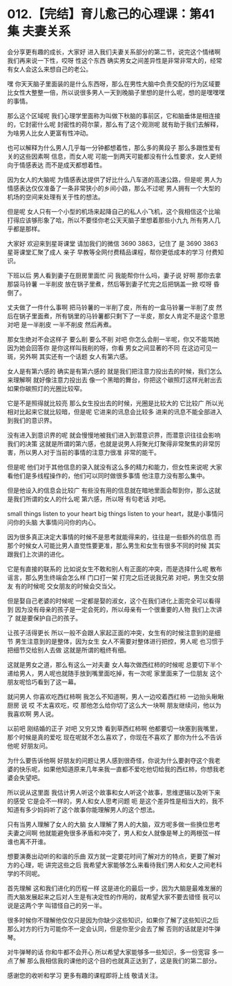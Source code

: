 # 012.【完结】育儿愈己的心理课：第41集 夫妻关系

会分享更有趣的成长，大家好 进入我们夫妻关系部分的第二节，说完这个情绪啊 我们再来说一下性，哎呀 性这个东西 确实男女之间差异性是非常非常大的，经常有女人会这么来想自己的老公。

嘿 你天天脑子里面装的是什么东西呀，那么在男性大脑中负责交配的行为区域要比女性大整整一倍，所以说很多男人一天到晚脑子里想的是什么呢，想的是嘿嘿嘿的事情。

那么这个区域呢 我们心理学里面称为叫做下秋脑的事前区，它和脑垂体是相连接的，它封密什么呢 封密性的荷尔蒙，那么有了这个观测呢 就有助于我们去解释，为啥男人比女人更富有性冲动。

也可以解释为什么男人几乎每一分钟都想着性，那么多的黄段子 那么多跟性爱有关的这些因素啊 信息，而女人呢 可能一到两天可能都没有什么性要求，女人更倾向于情感表达 而不是成天都想着性。

因为女人的大脑呢 为情感表达提供了好比什么八车道的高速公路，但是呢 男人为情感表达仅仅准备了一条非常狭小的乡间小路，那么不过呢 男人拥有一个大型的机场的空间来处理有关于性的想法。

但是呢 女人只有一个小型的机场来起降自己的私人小飞机，这个我相信这个比喻打得应该够形象了哈，所以不要怪你老公天天脑子里想着那些小九九 所有男人几乎都是那样。

大家好 欢迎来到星哥课堂 请加我们的微信 3690 3863，记住了 是 3690 3863 星哥课堂汇聚了成人 亲子 早教等全网付费精品课程，帮你更低成本的学习 付费知识。

下班以后 男人看到妻子在厨房里面忙 问 我能帮你什么吗，妻子说 好啊 那你去拿那袋马铃薯 一半削皮 放在锅子里煮，然后等到妻子忙完之后把锅盖一掀 哎呀 昏倒了。

丈夫做了一件什么事啊 把马铃薯的一半削了皮，所有的一盒马铃薯一半削了皮 然后在锅子里面煮，所有锅里的马铃薯都只剩下了一半皮，那女人肯定不是这个意思 对吧 是一半削皮 一半不削皮 然后再煮。

那女生绝对不会这样子 要么削 要么不削 对吧 你怎么会削一半呢，你又不能骂她 因为她会回答你 是你这样叫我削的呀，你看 男女之间显著的不同 在这边可见一斑，另外啊 其实还有一个话题 女人有第六感。

女人是有第六感的 确实是有第六感的 就是我们把注意力投出去的时候，我们怎么来理解啊 就好像注意力投出去 像一个黑暗的舞台，你把这个碳照灯这样光射出去 如果你碳照灯的光圈比较窄。

它是不是照得就比较亮 那么女生投出去的时候，光圈是比较大的 它比较广 所以光相对比起来它就比较暗，但是呢 它进来的讯息会比较多 进来的讯息不能全部进入到我们的意识界。

没有进入到意识界的呢 就会慢慢地被我们进入到潜意识界，而潜意识往往会影响我们的决策 这就是所谓的第六感，也就是说男人将聚光灯聚得非常聚焦的非常厉害，所以男人对于当前的事情的注意力很准 非常的能干。

但是呢 他们对于其他信息的录入就没有这么多的精力和能力，但女性来说呢 大家看他们是多线程操作的，他们可以同时做很多事情 他注意力没有那么集中。

但是他设入的信息会比较广 有些没有用的信息就在暗地里面会帮到你，那么这就是我们所谓的女人的什么呢 第六感，所以呀 有句老话 对吧。

small things listen to your heart big things listen to your heart，就是小事情问问你的头脑 大事情问问你的内心。

因为很多真正决定大事情的时候不是思考就能得来的，往往是一些额外的信息 而那个时候女人可能比男人直觉性要更准，那么男生和女生有很多不同的时候 其实跟我们上次讲的进化。

它是有直接的联系的 比如说女生不敢和别人有正面的冲突，而是选择什么呢 散布谣言，那么男生终端会怎么样 门口打一架 打完之后还说我兄弟 对吧，男生交女朋友 有的时候呢 交女朋友的时候会交当父。

但是娶自己老婆的时候呢 一定都是娶的淑女，这个在我们进化上面完全可以看得到 因为没有母亲的孩子是一定会死的，所以母亲有一个很重要的人物 我们上次讲了 就是要保护自己的孩子。

让孩子活得更长 所以一般不会跟人家起正面的冲突，女生有的时候注意到的是细节 男生注意到的是整体，因为女生 女人不需要对整体进行把控，男人呢 也习惯于把细节交给别人去做 这就是所谓的粗终有细。

这就是男女之道，那么有这么一对夫妻 女人每次做西红柿的时候呢 总要切下半个递给男人，男人呢也就随手放到嘴里面吃掉，有一次呢 家里面来了一位朋友 这个朋友呢恰巧看到了这一幕。

就问男人 你喜欢吃西红柿啊 我怎么不知道啊，男人一边咬着西红柿 一边抬头瞅瞅厨房 说 哎 不太喜欢吃，哎 那他怎么给你切了这么大一块啊 朋友继续问，他以为我喜欢啊 男人说。

以前吧 刚结婚的正子 对吧 又穷又馋 看到草西红柿啊 他都要切一块塞到我嘴里，那个时候是真的爱吃 现在呢就不怎么喜欢了，你现在不喜欢了 那你为什么不告诉他呢 好朋友问。

为什么要告诉他啊 好朋友的问题让男人感到很奇怪，你说为什么要剥夺这个我老婆的快乐呢，如果他知道原来几年来我一直都不爱吃他切给我的西红柿，你想我老婆会失望吧。

所以说从这里面 我估计男人听这个故事和女人听这个故事，思维逻辑以及听下来的感受 它是会不一样的，男人和女人思考问题 呃 是这个差异性是相当大的，我不知道有多少妈妈听了这个故事你能理解男人的这个想法。

只有当男人理解了女人的大脑 女人理解了男人的大脑，双方呢多做一些换位思考 夫妻之间啊 他就能避免很多矛盾和冲突了，男人和女人就像是琴上的两根弦一样 谁也离不开谁。

想要演奏出动听的和谐的乐曲 双方就一定要花时间了解对方的特点，更要了解对方的心理，呃 讲完这些之后 我希望大家能够怎么来看待我们男人和女人之间老科学的不同呢。

首先理解 这和我们进化的历程一样 这是进化的最后一步，因为大脑是最难发展的 而大脑发展起来之后对人生是有决定性的作用的，就希望大家不要去错怪 我可以说是这两个字 叫错怪自己的另一半。

很多时候你不理解他仅仅只是因为你缺少这些知识，如果你了解了这些知识之后 那么对方的行为可能你不一定会认同，但是你至少会去了解 否则的话就是对牛弹琴。

对牛弹琴的话 你和牛都不会开心 所以希望大家能够多一些知识，多一份宽容 多一点了解 那么我相信我的课他的这个目的也就真正达到了，这是我们的第二部分。

感谢您的收听和学习 更多有趣的课程即将上线 敬请关注。